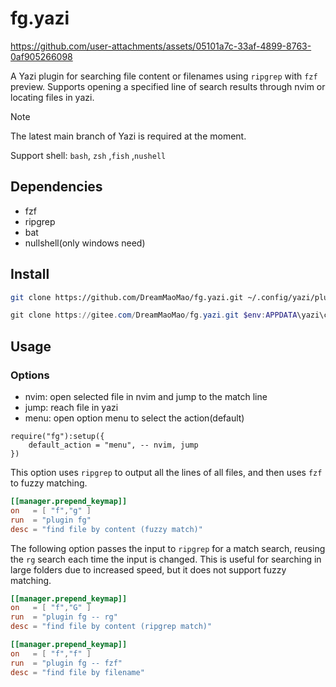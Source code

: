 # fg.yazi


https://github.com/user-attachments/assets/05101a7c-33af-4899-8763-0af905266098

A Yazi plugin for searching file content or filenames using `ripgrep` with `fzf` preview.
Supports opening a specified line of search results through nvim or locating files in yazi.

> [!NOTE]
> The latest main branch of Yazi is required at the moment.
>
> Support shell: `bash`, `zsh` ,`fish` ,`nushell`

## Dependencies

- fzf
- ripgrep
- bat
- nullshell(only windows need)

## Install

```bash
git clone https://github.com/DreamMaoMao/fg.yazi.git ~/.config/yazi/plugins/fg.yazi
```

```powershell
git clone https://gitee.com/DreamMaoMao/fg.yazi.git $env:APPDATA\yazi\config\plugins\fg.yazi
```


## Usage

### Options
- nvim: open selected file in nvim and jump to the match line
- jump: reach file in yazi
- menu: open option menu to select the action(default)
```
require("fg"):setup({
    default_action = "menu", -- nvim, jump
})
```

This option uses `ripgrep` to output all the lines of all files, and then uses `fzf` to fuzzy matching.

```toml
[[manager.prepend_keymap]]
on   = [ "f","g" ]
run  = "plugin fg"
desc = "find file by content (fuzzy match)"
```

The following option passes the input to `ripgrep` for a match search, reusing the `rg` search each time the input is changed. This is useful for searching in large folders due to increased speed, but it does not support fuzzy matching.

```toml
[[manager.prepend_keymap]]
on   = [ "f","G" ]
run  = "plugin fg -- rg"
desc = "find file by content (ripgrep match)"
```

```toml
[[manager.prepend_keymap]]
on   = [ "f","f" ]
run  = "plugin fg -- fzf"
desc = "find file by filename"
```
